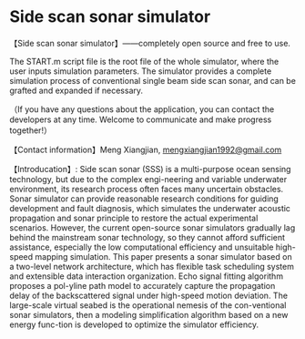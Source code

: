 # Side scan sonar simulator

【Side scan sonar simulator】——completely open source and free to use. 

The START.m script file is the root file of the whole simulator, where the user inputs simulation parameters. The simulator provides a complete simulation process of conventional single beam side scan sonar, and can be grafted and expanded if necessary.

（If you have any questions about the application, you can contact the developers at any time. Welcome to communicate and make progress together!）

【Contact information】Meng Xiangjian, mengxiangjian1992@gmail.com

【Introducation】: Side scan sonar (SSS) is a multi-purpose ocean sensing technology, but due to the complex engi-neering and variable underwater environment, its research process often faces many uncertain obstacles. Sonar simulator can provide reasonable research conditions for guiding development and fault diagnosis, which simulates the underwater acoustic propagation and sonar principle to restore the actual experimental scenarios. However, the current open-source sonar simulators gradually lag behind the mainstream sonar technology, so they cannot afford sufficient assistance, especially the low computational efficiency and unsuitable high-speed mapping simulation. This paper presents a sonar simulator based on a two-level network architecture, which has flexible task scheduling system and extensible data interaction organization. Echo signal fitting algorithm proposes a pol-yline path model to accurately capture the propagation delay of the backscattered signal under high-speed motion deviation. The large-scale virtual seabed is the operational nemesis of the con-ventional sonar simulators, then a modeling simplification algorithm based on a new energy func-tion is developed to optimize the simulator efficiency. 




